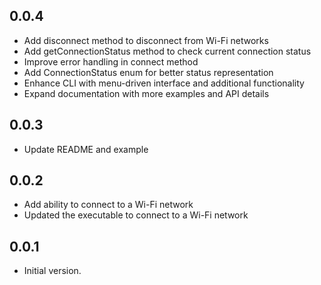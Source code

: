 ## 0.0.4

- Add disconnect method to disconnect from Wi-Fi networks
- Add getConnectionStatus method to check current connection status
- Improve error handling in connect method
- Add ConnectionStatus enum for better status representation
- Enhance CLI with menu-driven interface and additional functionality
- Expand documentation with more examples and API details

## 0.0.3

- Update README and example

## 0.0.2

- Add ability to connect to a Wi-Fi network
- Updated the executable to connect to a Wi-Fi network

## 0.0.1

- Initial version.
